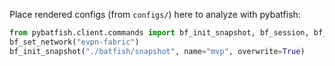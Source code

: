 Place rendered configs (from `configs/`) here to analyze with pybatfish:

```python
from pybatfish.client.commands import bf_init_snapshot, bf_session, bf_set_network
bf_set_network("evpn-fabric")
bf_init_snapshot("./batfish/snapshot", name="mvp", overwrite=True)
```
